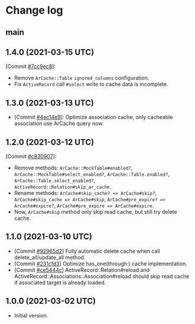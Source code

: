 # Change log

## main

## 1.4.0 (2021-03-15 UTC)

[Commit [#7cc9ec8](https://github.com/OuYangJinTing/ar_cache/commit/7cc9ec8047394bb7758e25edd3b42fa48bb88640)]:

- Remove `ArCache::Table` `ignored_columns` configuration.
- Fix `ActiveRecord` call `#select` write to cache data is incomplete.

## 1.3.0 (2021-03-13 UTC)

- [Commit [#4ec14e9](https://github.com/OuYangJinTing/ar_cache/commit/4ec14e9e762abb57a8ff18aa8c93a514db49c552)]: Optimize association cache, only cacheable association use ArCache query now.

## 1.2.0 (2021-03-12 UTC)

[Commit [#c830907](https://github.com/OuYangJinTing/ar_cache/commit/c830907595b7d1d46a2f29204ee6051ecc3ff30c)]:

- Remove methods: `ArCache::MockTable#enabled?`, `ArCache::MockTable#select_enabled?`, `ArCache::Table.enabled?`, `ArCache::Table.select_enabled?`, `ActiveRecord::Relation#skip_ar_cache`.
- Rename methods: `ArCache#skip_cache? => ArCache#skip?`, `ArCache#skip_cache => ArCache#skip`, `ArCache#pre_expire? => ArCache#expire?`, `ArCache#pre_expire => ArCache#expire`.
- Now, `ArCache#skip` method only skip read cache, but still try delete cache.

## 1.1.0 (2021-03-10 UTC)

- [Commit [#92965d2](https://github.com/OuYangJinTing/ar_cache/commit/92965d26e130da9a13bd52ea31f3f668851f6f12)] Fully automatic delete cache when call delete_all/update_all method.
- [Commit [#231cfd3](https://github.com/OuYangJinTing/ar_cache/commit/231cfd35c2c197bf41628f4f914ba39fb8debd81)] Optimize has_one(through:) cache implementation.
- [Commit [#ce5444c](https://github.com/OuYangJinTing/ar_cache/commit/ce5444c8c4ec0a61bec5e07d694295d3cc5decf8)]  ActiveRecord::Relation#reload and ActiveRecord::Associations::Association#reload should skip read cache if associated target is already loaded.

## 1.0.0 (2021-03-02 UTC)

- Initial version.

